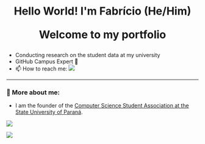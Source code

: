 <h1 align="center"> 
Hello World! I'm Fabrício (He/Him)
    
Welcome to my portfolio</h1>
- Conducting research on the student data at my university
- GitHub Campus Expert 🚩
- 📫 How to reach me:
<a href="https://linkedin.com/in/fabriciopereiradiniz"><img src="https://img.shields.io/badge/linkedin-%230077B5.svg?style=for-the-badge&logo=linkedin&logoColor=white"></a>
---
  
### 👤 More about me:
- I am the founder of the [Computer Science Student Association at the State University of Paraná](https://www.instagram.com/caccompunespar/).

![](https://leetcard.jacoblin.cool/fabriciopereiradiniz?ext=heatmap)

<div> 
  <a href="https://www.linkedin.com/in/fabriciopereiradiniz" target="_blank"><img src="https://img.shields.io/badge/-LinkedIn-%230077B5?style=for-the-badge&logo=linkedin&logoColor=white" target="_blank"></a> 
</div>
